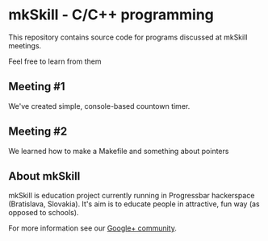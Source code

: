 mkSkill - C/C++ programming
===========================

This repository contains source code for programs discussed at mkSkill meetings.

Feel free to learn from them

Meeting #1
----------

We've created simple, console-based countown timer.

Meeting #2
----------

We learned how to make a Makefile and something about pointers

About mkSkill
-------------

mkSkill is education project currently running in Progressbar hackerspace (Bratislava, Slovakia). It's aim is to educate people in attractive, fun way (as opposed to schools).

For more information see our [Google+ community](https://plus.google.com/u/0/communities/115806211420909531235).

